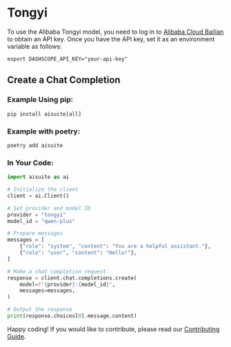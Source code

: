 # Tongyi

To use the Alibaba Tongyi model, you need to log in to [Alibaba Cloud Bailian](https://bailian.console.aliyun.com) to obtain an API key. Once you have the API key, set it as an environment variable as follows:

```shell
export DASHSCOPE_API_KEY="your-api-key"
```

## Create a Chat Completion

### Example Using pip:

```shell
pip install aisuite[all]
```

### Example with poetry:

```shell
poetry add aisuite
```

### In Your Code:

```python
import aisuite as ai

# Initialize the client
client = ai.Client()

# Set provider and model ID
provider = "tongyi"
model_id = "qwen-plus"

# Prepare messages
messages = [
    {"role": "system", "content": "You are a helpful assistant."},
    {"role": "user", "content": "Hello!"},
]

# Make a chat completion request
response = client.chat.completions.create(
    model=f"{provider}:{model_id}",
    messages=messages,
)

# Output the response
print(response.choices[0].message.content)
```

Happy coding! If you would like to contribute, please read our [Contributing Guide](../CONTRIBUTING.md).
